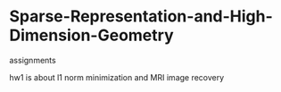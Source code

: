 # Sparse-Representation-and-High-Dimension-Geometry
assignments

hw1 is about l1 norm minimization and MRI image recovery
